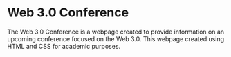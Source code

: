 # Web 3.0 Conference
The Web 3.0 Conference is a webpage created to provide information on an upcoming conference focused on the Web 3.0. This webpage created  using HTML and CSS for academic purposes.
